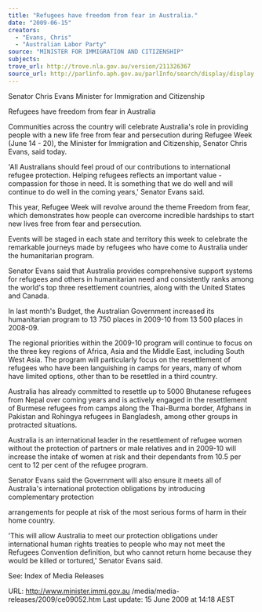 ```yaml
---
title: "Refugees have freedom from fear in Australia."
date: "2009-06-15"
creators:
  - "Evans, Chris"
  - "Australian Labor Party"
source: "MINISTER FOR IMMIGRATION AND CITIZENSHIP"
subjects:
trove_url: http://trove.nla.gov.au/version/211326367
source_url: http://parlinfo.aph.gov.au/parlInfo/search/display/display.w3p;query=Id%3A%22media/pressrel/OI4U6%22
---
```


 Senator Chris Evans  Minister for Immigration and Citizenship 

 

 Refugees have freedom from fear in Australia 

 Communities across the country will celebrate Australia's role in providing people  with a new life free from fear and persecution during Refugee Week (June 14 - 20),  the Minister for Immigration and Citizenship, Senator Chris Evans, said today.  

 'All Australians should feel proud of our contributions to international refugee  protection. Helping refugees reflects an important value - compassion for those in  need. It is something that we do well and will continue to do well in the coming  years,' Senator Evans said. 

 This year, Refugee Week will revolve around the theme Freedom from fear, which  demonstrates how people can overcome incredible hardships to start new lives free  from fear and persecution.  

 Events will be staged in each state and territory this week to celebrate the  remarkable journeys made by refugees who have come to Australia under the  humanitarian program. 

 Senator Evans said that Australia provides comprehensive support systems for  refugees and others in humanitarian need and consistently ranks among the world's  top three resettlement countries, along with the United States and Canada. 

 In last month's Budget, the Australian Government increased its humanitarian  program to 13 750 places in 2009-10 from 13 500 places in 2008-09. 

 The regional priorities within the 2009-10 program will continue to focus on the three  key regions of Africa, Asia and the Middle East, including South West Asia. The  program will particularly focus on the resettlement of refugees who have been  languishing in camps for years, many of whom have limited options, other than to be  resettled in a third country. 

 Australia has already committed to resettle up to 5000 Bhutanese refugees from  Nepal over coming years and is actively engaged in the resettlement of Burmese  refugees from camps along the Thai-Burma border, Afghans in Pakistan and  Rohingya refugees in Bangladesh, among other groups in protracted situations. 

 Australia is an international leader in the resettlement of refugee women without the  protection of partners or male relatives and in 2009-10 will increase the intake of  women at risk and their dependants from 10.5 per cent to 12 per cent of the refugee  program. 

 Senator Evans said the Government will also ensure it meets all of Australia's  international protection obligations by introducing complementary protection 

 arrangements for people at risk of the most serious forms of harm in their home  country.  

 'This will allow Australia to meet our protection obligations under international human  rights treaties to people who may not meet the Refugees Convention definition, but  who cannot return home because they would be killed or tortured,' Senator Evans  said. 

 

 See:  Index of Media Releases 

 URL: http://www.minister.immi.gov.au /media/media-releases/2009/ce09052.htm   Last update: 15 June 2009 at 14:18 AEST  

 

